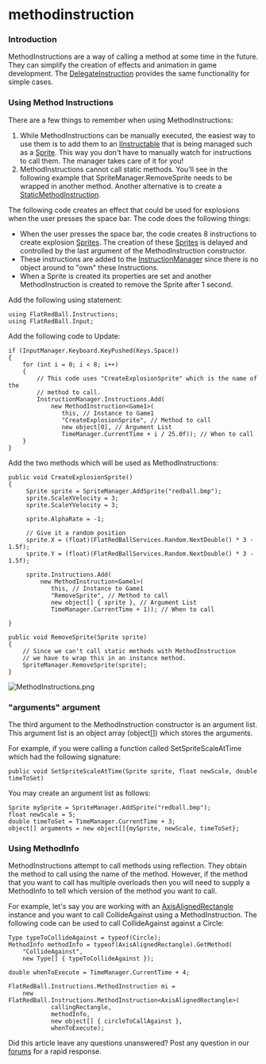 # methodinstruction

### Introduction

MethodInstructions are a way of calling a method at some time in the future. They can simplify the creation of effects and animation in game development. The [DelegateInstruction](../../../../frb/docs/index.php) provides the same functionality for simple cases.

### Using Method Instructions

There are a few things to remember when using MethodInstructions:

1. While MethodInstructions can be manually executed, the easiest way to use them is to add them to an [IInstructable](../../../../frb/docs/index.php) that is being managed such as a [Sprite](../../../../frb/docs/index.php). This way you don't have to manually watch for instructions to call them. The manager takes care of it for you!
2. MethodInstructions cannot call static methods. You'll see in the following example that SpriteManager.RemoveSprite needs to be wrapped in another method. Another alternative is to create a [StaticMethodInstruction](../../../../frb/docs/index.php).

The following code creates an effect that could be used for explosions when the user presses the space bar. The code does the following things:

* When the user presses the space bar, the code creates 8 instructions to create explosion [Sprites](../../../../frb/docs/index.php). The creation of these [Sprites](../../../../frb/docs/index.php) is delayed and controlled by the last argument of the MethodInstruction constructor.
* These instructions are added to the [InstructionManager](../../../../frb/docs/index.php) since there is no object around to "own" these Instructions.
* When a Sprite is created its properties are set and another MethodInstruction is created to remove the Sprite after 1 second.

Add the following using statement:

```
using FlatRedBall.Instructions;
using FlatRedBall.Input;
```

Add the following code to Update:

```
if (InputManager.Keyboard.KeyPushed(Keys.Space))
{
    for (int i = 0; i < 8; i++)
    {
        // This code uses "CreateExplosionSprite" which is the name of the
        // method to call.
        InstructionManager.Instructions.Add(
            new MethodInstruction<Game1>(
               this, // Instance to Game1
               "CreateExplosionSprite", // Method to call
               new object[0], // Argument List
               TimeManager.CurrentTime + i / 25.0f)); // When to call
    }
}
```

Add the two methods which will be used as MethodInstructions:

```
public void CreateExplosionSprite()
{
     Sprite sprite = SpriteManager.AddSprite("redball.bmp");
     sprite.ScaleXVelocity = 3;
     sprite.ScaleYVelocity = 3;

     sprite.AlphaRate = -1;

     // Give it a random position
     sprite.X = (float)(FlatRedBallServices.Random.NextDouble() * 3 - 1.5f);
     sprite.Y = (float)(FlatRedBallServices.Random.NextDouble() * 3 - 1.5f);

     sprite.Instructions.Add(
         new MethodInstruction<Game1>(
            this, // Instance to Game1
            "RemoveSprite", // Method to call
            new object[] { sprite }, // Argument List
            TimeManager.CurrentTime + 1)); // When to call

}

public void RemoveSprite(Sprite sprite)
{
    // Since we can't call static methods with MethodInstruction
    // we have to wrap this in an instance method.
    SpriteManager.RemoveSprite(sprite);
}
```

![MethodInstructions.png](../../../../media/migrated\_media-MethodInstructions.png)

### "arguments" argument

The third argument to the MethodInstruction constructor is an argument list. This argument list is an object array (object\[]) which stores the arguments.

For example, if you were calling a function called SetSpriteScaleAtTime which had the following signature:

```
public void SetSpriteScaleAtTime(Sprite sprite, float newScale, double timeToSet)
```

You may create an argument list as follows:

```
Sprite mySprite = SpriteManager.AddSprite("redball.bmp");
float newScale = 5;
double timeToSet = TimeManager.CurrentTime + 3;
object[] arguments = new object[]{mySprite, newScale, timeToSet};
```

### Using MethodInfo

MethodInstructions attempt to call methods using reflection. They obtain the method to call using the name of the method. However, if the method that you want to call has multiple overloads then you will need to supply a MethodInfo to tell which version of the method you want to call.

For example, let's say you are working with an [AxisAlignedRectangle](../../../../frb/docs/index.php) instance and you want to call CollideAgainst using a MethodInstruction. The following code can be used to call CollideAgainst against a Circle:

```
Type typeToCollideAgainst = typeof(Circle);
MethodInfo methodInfo = typeof(AxisAlignedRectangle).GetMethod(
    "CollideAgainst", 
    new Type[] { typeToCollideAgainst });

double whenToExecute = TimeManager.CurrentTime + 4;

FlatRedBall.Instructions.MethodInstruction mi = 
    new FlatRedBall.Instructions.MethodInstruction<AxisAlignedRectangle>(
            callingRectangle, 
            methodInfo,
            new object[] { circleToCallAgainst }, 
            whenToExecute);
```

Did this article leave any questions unanswered? Post any question in our [forums](../../../../frb/forum.md) for a rapid response.
